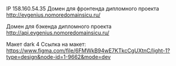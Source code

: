 IP 158.160.54.35
Домен для фронтенда дипломного проекта http://evgenius.nomoredomainsicu.ru/

Домен для бэкенда дипломного проекта http://api.evgenius.nomoredomainsicu.ru/

Макет dark 4
Ссылка на макет: https://www.figma.com/file/6FMWkB94wE7KTkcCgUXtnC/light-1?type=design&node-id=1-9662&mode=dev
